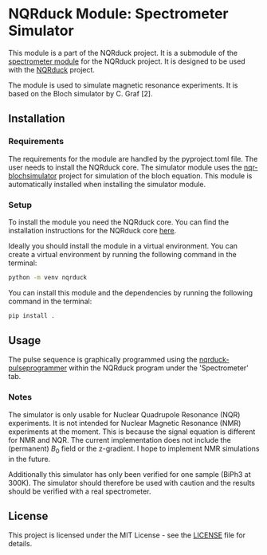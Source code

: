 # NQRduck Module: Spectrometer Simulator
This module is a part of the NQRduck project. It is a submodule of the [spectrometer module](https://github.com/nqrduck/nqrduck-spectrometer) for the NQRduck project. It is designed to be used with the [NQRduck](https://github.com/nqrduck) project.

The module is used to simulate magnetic resonance experiments. It is based on the Bloch simulator by C. Graf [2].

## Installation


### Requirements
The requirements for the module are handled by the pyproject.toml file. The user needs to install the NQRduck core.
The simulator module uses the [nqr-blochsimulator](https://github.com/nqrduck/nqr-blochsimulator) project for simulation of the bloch equation. This  module is automatically installed when installing the simulator module.

### Setup
To install the module you need the NQRduck core. You can find the installation instructions for the NQRduck core [here](https://github.com/nqrduck/nqrduck).

Ideally you should install the module in a virtual environment. You can create a virtual environment by running the following command in the terminal:
```bash
python -m venv nqrduck
```

You can install this module and the dependencies by running the following command in the terminal:
```bash
pip install .
```

## Usage
The pulse sequence is graphically programmed using the [nqrduck-pulseprogrammer](htpps://github.com/nqrduck-pulseprogrammer) within the NQRduck program under the 'Spectrometer' tab. 


### Notes
The simulator is only usable for Nuclear Quadrupole Resonance (NQR) experiments. It is not intended for Nuclear Magnetic Resonance (NMR) experiments at the moment. This is because the signal equation is different for NMR and NQR. The current implementation does not include the (permanent) $B_0$ field or the z-gradient. I hope to implement NMR simulations in the future.

Additionally this simulator has only been  verified for one sample (BiPh3 at 300K). The simulator should therefore be used with caution and the results should be verified with a real spectrometer.

## License
This project is licensed under the MIT License - see the [LICENSE](LICENSE) file for details.